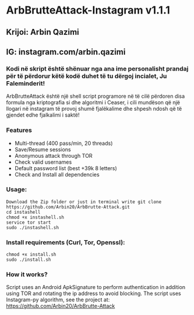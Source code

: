 # ArbBrutteAttack-Instagram v1.1.1
## Krijoi: Arbin Qazimi
## IG: instagram.com/arbin.qazimi
### Kodi në skript është shënuar nga ana ime personalisht prandaj për të përdorur këtë kodë duhet të tu dërgoj incialet, Ju Faleminderit! 
ArbBrutteAttack është një shell script programore në të cilë përdoren disa formula nga kriptografia si dhe algoritmi i Ceaser, 
i cili mundëson që një llogari në instagram të provoj shumë fjalëkalime dhe shpesh ndosh që të gjendet edhe fjalkalimi i saktë!

### Features
- Multi-thread (400 pass/min, 20 threads)
- Save/Resume sessions
- Anonymous attack through TOR
- Check valid usernames
- Default password list (best +39k 8 letters)
- Check and Install all dependencies

### Usage:
```
Download the Zip folder or just in terminal write git clone https://github.com/Arbin20/ArbBrutte-Attack.git
cd instashell
chmod +x instashell.sh
service tor start
sudo ./instashell.sh
```

### Install requirements (Curl, Tor, Openssl):

```
chmod +x install.sh
sudo ./install.sh
```

### How it works?

Script uses an Android ApkSignature to perform authentication in addition using TOR and rotating the ip address to avoid blocking. 
The script uses Instagram-py algorithm, see the project at: https://github.com/Arbin20/ArbBrutte-Attack


